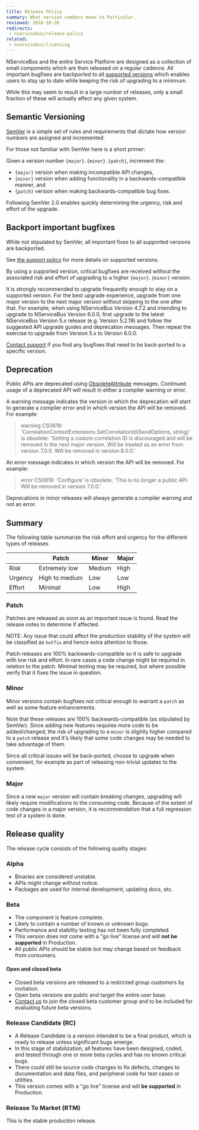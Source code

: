 ```yaml
---
title: Release Policy
summary: What version numbers mean to Particular.
reviewed: 2016-10-20
redirects:
 - nservicebus/release-policy
related:
 - nservicebus/licensing
---
```


NServiceBus and the entire Service Platform are designed as a collection of small components which are then released on a regular cadence. All important bugfixes are backported to all [supported versions](/nservicebus/upgrades/support-policy.md) which enables users to stay up to date while keeping the risk of upgrading to a minimum.

While this may seem to result in a large number of releases, only a small fraction of these will actually affect any given system.


## Semantic Versioning

[SemVer](http://semver.org/) is a simple set of rules and requirements that dictate how version numbers are assigned and incremented.

For those not familiar with SemVer here is a short primer:

Given a version number `{major}.{minor}.{patch}`, increment the:

 * `{major}` version when making incompatible API changes,
 * `{minor}` version when adding functionality in a backwards-compatible manner, and
 * `{patch}` version when making backwards-compatible bug fixes.

Following SemVer 2.0 enables quickly determining the urgency, risk and effort of the upgrade.


## Backport important bugfixes

While not stipulated by SemVer, all important fixes to all supported versions are backported.

See [the support policy](/nservicebus/upgrades/support-policy.md) for more details on supported versions.

By using a supported version, critical bugfixes are received without the associated risk and effort of upgrading to a higher `{major}.{minor}` version.

It is strongly recommended to upgrade frequently enough to stay on a supported version. For the best upgrade experience, upgrade from one major version to the next major version without skipping to the one after that. For example, when using NServiceBus Version 4.7.2 and intending to upgrade to NServiceBus Version 6.0.0, first upgrade to the latest NServiceBus Version 5.x release (e.g. Version 5.2.19) and follow the suggested API upgrade guides and deprecation messages. Then repeat the exercise to upgrade from Version 5.x to Version 6.0.0.

[Contact support](https://particular.net/support) if you find any bugfixes that need to be back-ported to a specific version.


## Deprecation

Public APIs are deprecated using [ObsoleteAttribute](https://msdn.microsoft.com/en-us/library/system.obsoleteattribute.aspx) messages. Continued usage of a deprecated API will result in either a compiler warning or error.

A warning message indicates the version in which the deprecation will start to generate a compiler error and in which version the API will be removed. For example:

> warning CS0618: 'CorrelationContextExtensions.SetCorrelationId(SendOptions, string)' is obsolete: 'Setting a custom correlation ID is discouraged and will be removed in the next major version. Will be treated as an error from version 7.0.0. Will be removed in version 8.0.0.'

An error message indicates in which version the API will be removed. For example:

> error CS0619: 'Configure' is obsolete: 'This is no longer a public API. Will be removed in version 7.0.0.'

Deprecations in minor releases will always generate a compiler warning and not an error.


## Summary

The following table summarize the risk effort and urgency for the different types of releases

|  | Patch | Minor | Major |
|---------|----------------|--------|-------|
| Risk | Extremely low | Medium | High |
| Urgency | High to medium | Low | Low |
| Effort | Minimal | Low | High |


### Patch

Patches are released as soon as an important issue is found. Read the release notes to determine if affected.

NOTE: Any issue that could affect the production stability of the system will be classified as `hotfix` and hence extra attention to those.

Patch releases are 100% backwards-compatible so it is safe to upgrade with low risk and effort. In rare cases a code change might be required in relation to the patch. Minimal testing may be required, but where possible verify that it fixes the issue in question.


### Minor

Minor versions contain bugfixes not critical enough to warrant a `patch` as well as some feature enhancements.

Note that these releases are 100% backwards-compatible (as stipulated by SemVer). Since adding new features requires more code to be added/changed, the risk of upgrading to a `minor` is slightly higher compared to a `patch` release and it's likely that some code changes may be needed to take advantage of them.

Since all critical issues will be back-ported, choose to upgrade when convenient, for example as part of releasing non-trivial updates to the system.


### Major

Since a new `major` version will contain breaking changes, upgrading will likely require modifications to the consuming code. Because of the extent of code changes in a major version, it is recommendation that a full regression test of a system is done.


## Release quality

The release cycle consists of the following quality stages:


### Alpha

 * Binaries are considered unstable.
 * APIs might change without notice.
 * Packages are used for internal development, updating docs, etc.


### Beta

 * The component is feature complete.
 * Likely to contain a number of known or unknown bugs.
 * Performance and stability testing has not been fully completed.
 * This version does not come with a "go live" license and will **not be supported** in Production.
 * All public APIs should be stable but may change based on feedback from consumers.


#### Open and closed beta

 * Closed beta versions are released to a restricted group customers by invitation.
 * Open beta versions are public and target the entire user base.
 * [Contact us](https://particular.net/contactus) to join the closed beta customer group and to be included for evaluating future beta versions.


### Release Candidate (RC)

 * A Release Candidate is a version intended to be a final product, which is ready to release unless significant bugs emerge. 
 * In this stage of stabilization, all features have been designed, coded, and tested through one or more beta cycles and has no known critical bugs. 
 * There could still be source code changes to fix defects, changes to documentation and data files, and peripheral code for test cases or utilities.
 * This version comes with a "go live" license and will **be supported** in Production.


### Release To Market (RTM)

This is the stable production release.
